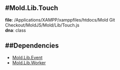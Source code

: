 
#Mold.Lib.Touch
---------------------------------------

__file__: /Applications/XAMPP/xamppfiles/htdocs/Mold Git Checkout/MoldJS/Mold/Lib/Touch.js  
__dna__: class  


	






##Dependencies
--------------

* [Mold.Lib.Event](../../Mold/Lib/Event.md) 
* [Mold.Lib.Worker](../../Mold/Lib/Worker.md) 



 

 


 



		
